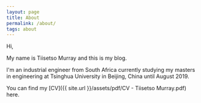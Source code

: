 ```yaml
---
layout: page
title: About
permalink: /about/
tags: about
---
```



Hi,

My name is Tiisetso Murray and this is my blog. 

I'm an industrial engineer from South Africa currently studying my masters in engineering at Tsinghua University in Beijing, China until August 2019.

You can find my [CV]({{ site.url }}/assets/pdf/CV - Tiisetso Murray.pdf) here.
